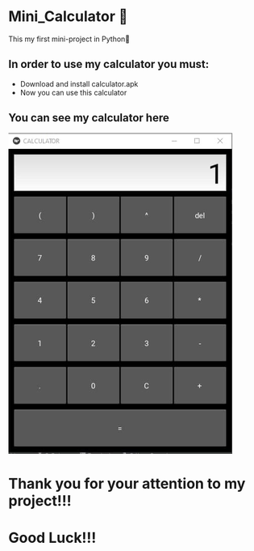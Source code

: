 # Mini_Calculator 🧮
This my first mini-project in Python🎉
## In order to use my calculator you must:
 - Download and install calculator.apk
 - Now you can use this calculator 
 
## You can see my calculator here <br>
![Image](view.jpg)

# Thank you for your attention to my project!!!
# Good Luck!!!
